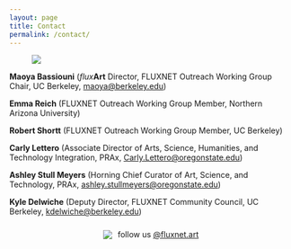 ```yaml
---
layout: page
title: Contact
permalink: /contact/
---
```


<figure>
  <img src="https://fluxnetart.github.io/images/headshots.png" class="center">
</figure>

**Maoya Bassiouni** (<i>flux</i><b>Art</b> Director, FLUXNET Outreach Working Group Chair, UC Berkeley, maoya@berkeley.edu)

**Emma Reich** (FLUXNET Outreach Working Group Member, Northern Arizona University)

**Robert Shortt** (FLUXNET Outreach Working Group Member, UC Berkeley)

**Carly Lettero** (Associate Director of Arts, Science, Humanities, and Technology Integration, PRAx, Carly.Lettero@oregonstate.edu)

**Ashley Stull Meyers** (Horning Chief Curator of Art, Science, and Technology, PRAx, ashley.stullmeyers@oregonstate.edu)

**Kyle Delwiche** (Deputy Director, FLUXNET Community Council, UC Berkeley, kdelwiche@berkeley.edu)

<div style="display: flex; align-items: center; justify-content: center; padding-top: 10px;">
    <img src="https://fluxnetart.github.io/images/insta.png" style="margin-right: 10px;">
    <p style="margin: 0;">follow us <a href="https://www.instagram.com/fluxnet.art/">@fluxnet.art</a></p>
</div>